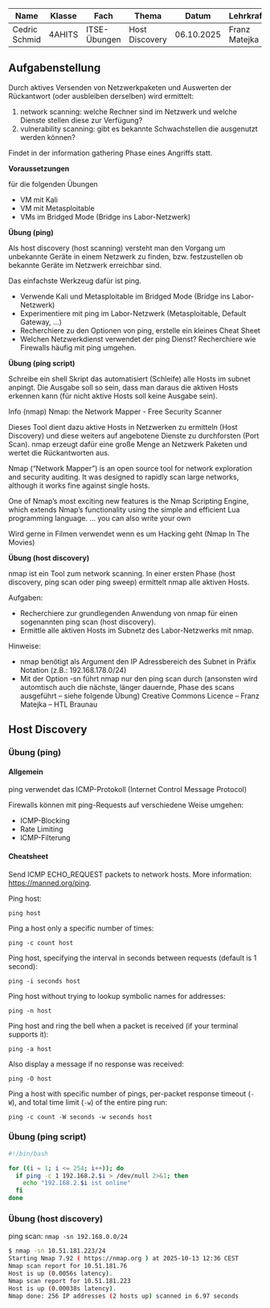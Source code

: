 | Name          | Klasse | Fach         | Thema          | Datum      | Lehrkraft     |
| ------------- | ------ | ------------ | -------------- | ---------- | ------------- |
| Cedric Schmid | 4AHITS | ITSE-Übungen | Host Discovery | 06.10.2025 | Franz Matejka |

## Aufgabenstellung

Durch aktives Versenden von Netzwerkpaketen und Auswerten der Rückantwort (oder ausbleiben derselben) wird ermittelt:

1. network scanning: welche Rechner sind im Netzwerk und welche Dienste stellen diese zur Verfügung?
2. vulnerability scanning: gibt es bekannte Schwachstellen die ausgenutzt werden können?

Findet in der information gathering Phase eines Angriffs statt.

**Voraussetzungen**

für die folgenden Übungen

- VM mit Kali
- VM mit Metasploitable
- VMs im Bridged Mode (Bridge ins Labor-Netzwerk)

**Übung (ping)**

Als host discovery (host scanning) versteht man den Vorgang um unbekannte Geräte in einem Netzwerk zu finden, bzw. festzustellen ob bekannte Geräte im Netzwerk erreichbar sind.

Das einfachste Werkzeug dafür ist ping.

- Verwende Kali und Metasploitable im Bridged Mode (Bridge ins Labor-Netzwerk)
- Experimentiere mit ping im Labor-Netzwerk (Metasploitable, Default Gateway, …)
- Recherchiere zu den Optionen von ping, erstelle ein kleines Cheat Sheet
- Welchen Netzwerkdienst verwendet der ping Dienst? Recherchiere wie Firewalls häufig mit ping umgehen.

**Übung (ping script)**

Schreibe ein shell Skript das automatisiert (Schleife) alle Hosts im subnet anpingt. Die Ausgabe soll so sein, dass man daraus die aktiven Hosts erkennen kann (für nicht aktive Hosts soll keine Ausgabe sein).

Info (nmap)
Nmap: the Network Mapper - Free Security Scanner

Dieses Tool dient dazu aktive Hosts in Netzwerken zu ermitteln (Host Discovery) und diese weiters auf angebotene Dienste zu durchforsten (Port Scan). nmap erzeugt dafür eine große Menge an Netzwerk Paketen und wertet die Rückantworten aus.

Nmap (“Network Mapper”) is an open source tool for network exploration and security auditing. It was designed to rapidly scan large networks, although it works fine against single hosts.

One of Nmap’s most exciting new features is the Nmap Scripting Engine, which extends Nmap’s functionality using the simple and efficient Lua programming language. … you can also write your own

Wird gerne in Filmen verwendet wenn es um Hacking geht (Nmap In The Movies)

**Übung (host discovery)**

nmap ist ein Tool zum network scanning. In einer ersten Phase (host discovery, ping scan oder ping sweep) ermittelt nmap alle aktiven Hosts.

Aufgaben:

- Recherchiere zur grundlegenden Anwendung von nmap für einen sogenannten ping scan (host discovery).
- Ermittle alle aktiven Hosts im Subnetz des Labor-Netzwerks mit nmap.

Hinweise:

- nmap benötigt als Argument den IP Adressbereich des Subnet in Präfix Notation (z.B.: 192.168.178.0/24)
- Mit der Option -sn führt nmap nur den ping scan durch (ansonsten wird automtisch auch die nächste, länger dauernde, Phase des scans ausgeführt – siehe folgende Übung)
Creative Commons Licence – Franz Matejka – HTL Braunau

## Host Discovery

### Übung (ping)

#### Allgemein

ping verwendet das ICMP-Protokoll (Internet Control Message Protocol)

Firewalls können mit ping-Requests auf verschiedene Weise umgehen:

- ICMP-Blocking
- Rate Limiting
- ICMP-Filterung

#### Cheatsheet

Send ICMP ECHO_REQUEST packets to network hosts.
More information: <https://manned.org/ping>.

Ping host:

  `ping host`

Ping a host only a specific number of times:

  `ping -c count host`

Ping host, specifying the interval in seconds between requests (default is 1 second):

  `ping -i seconds host`

Ping host without trying to lookup symbolic names for addresses:

  `ping -n host`

Ping host and ring the bell when a packet is received (if your terminal supports it):

  `ping -a host`

Also display a message if no response was received:

  `ping -O host`

Ping a host with specific number of pings, per-packet response timeout (`-W`), and total time limit (`-w`) of the entire ping run:

  `ping -c count -W seconds -w seconds host`

### Übung (ping script)

```bash
#!/bin/bash

for ((i = 1; i <= 254; i++)); do
  if ping -c 1 192.168.2.$i > /dev/null 2>&1; then
    echo "192.168.2.$i ist online"
  fi
done
```

### Übung (host discovery)

ping scan: `nmap -sn 192.168.0.0/24`

```bash
$ nmap -sn 10.51.181.223/24
Starting Nmap 7.92 ( https://nmap.org ) at 2025-10-13 12:36 CEST
Nmap scan report for 10.51.181.76
Host is up (0.0056s latency).
Nmap scan report for 10.51.181.223
Host is up (0.00038s latency).
Nmap done: 256 IP addresses (2 hosts up) scanned in 6.97 seconds
```
